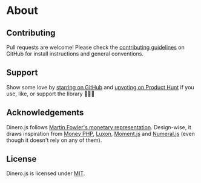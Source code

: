 # About

## Contributing

Pull requests are welcome! Please check the [contributing
guidelines][dinero-guidelines] on GitHub for install instructions and general
conventions.

## Support

Show some love by [starring on GitHub][github:dinero] and [upvoting on Product
Hunt][producthunt:dinerojs] if you use, like, or support the library 🌟🔼😍

## Acknowledgements

Dinero.js follows [Martin Fowler's monetary representation][fowler-money].
Design-wise, it draws inspiration from [Money PHP][moneyphp], [Luxon][luxon],
[Moment.js][moment] and [Numeral.js][numeral] (even though it doesn't rely on
any of them).

## License

Dinero.js is licensed under [MIT][license].

[github:dinero]: https://github.com/sarahdayan/dinero.js
[dinero-guidelines]:
  https://github.com/sarahdayan/dinero.js/blob/master/CONTRIBUTING.md
[producthunt:dinerojs]: https://www.producthunt.com/posts/dinero-js
[fowler-money]: https://martinfowler.com/eaaCatalog/money.html
[moneyphp]: http://moneyphp.org
[luxon]: https://moment.github.io/luxon
[moment]: https://momentjs.com
[numeral]: http://numeraljs.com
[license]: https://github.com/sarahdayan/dinero.js/blob/master/LICENSE.md
